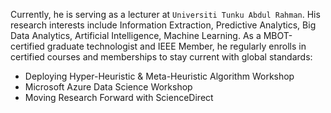 Currently, he is serving as a lecturer at `Universiti Tunku Abdul Rahman`. His research interests include Information Extraction, Predictive Analytics, Big Data Analytics, Artificial Intelligence, Machine Learning. As a MBOT-certified graduate technologist and IEEE Member, he regularly enrolls in certified courses and memberships to stay current with global standards:

<ul>
	<li>Deploying Hyper-Heuristic &amp; Meta-Heuristic Algorithm Workshop</li>
	<li>Microsoft Azure Data Science Workshop</li>
	<li>Moving Research Forward with ScienceDirect</li>
</ul>
